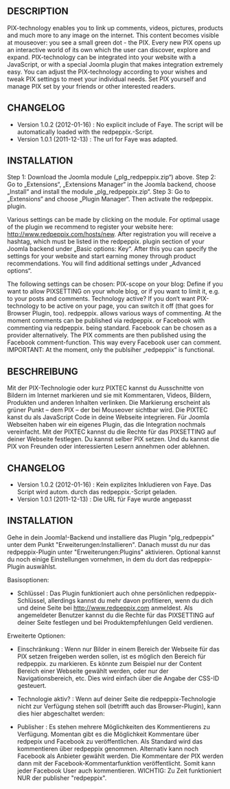 DESCRIPTION
-----------
PIX-technology enables you to link up comments, videos, pictures, products and much more to any image on the internet. This content becomes visible at mouseover: you see a small green dot - the PIX. Every new PIX opens up an interactive world of its own which the user can discover, explore and expand.
PIX-technology can be integrated into your website with a JavaScript, or with a special Joomla plugin that makes integration extremely easy. You can adjust the PIX-technology according to your wishes and tweak PIX settings to meet your individual needs. Set PIX yourself and manage PIX set by your friends or other interested readers.


CHANGELOG
---------
* Version 1.0.2 (2012-01-16) : No explicit include of Faye. The script will be automatically loaded with the redpeppix.-Script.
* Version 1.0.1 (2011-12-13) : The url for Faye was adapted.


INSTALLATION
------------
Step 1: Download the Joomla module („plg_redpeppix.zip“) above.
Step 2: Go to „Extensions“, „Extensions Manager“ in the Joomla backend, choose „Install“ and install the module „plg_redpeppix.zip“.
Step 3: Go to „Extensions“ and choose „Plugin Manager“. Then activate the redpeppix. plugin.

Various settings can be made by clicking on the module. For optimal usage of the plugin we recommend to register your website here: http://www.redpeppix.com/hosts/new. After registration you will receive a hashtag, which must be listed in the redpeppix. plugin section of your Joomla backend under „Basic options: Key“. After this you can specify the settings for your website and start earning money through product recommendations. You will find additional settings under „Advanced options“.

The following settings can be chosen:
PIX-scope on your blog: Define if you want to allow PIXSETTING on your whole blog, or if you want to limit it, e.g. to your posts and comments.
Technology active? If you don‘t want PIX-technology to be active on your page, you can switch it off (that goes for Browser Plugin, too).
redpeppix. allows various ways of commenting. At the moment comments can be published via redpeppix. or Facebook with commenting via redpeppix. being standard. Facebook can be chosen as a provider alternatively. The PIX comments are then published using the Facebook comment-function. This way every Facebook user can comment. IMPORTANT: At the moment, only the publsiher „redpeppix“ is functional.





BESCHREIBUNG
------------
Mit der PIX-Technologie oder kurz PIXTEC kannst du Ausschnitte von Bildern im Internet markieren und sie mit Kommentaren, Videos, Bildern, Produkten und anderen Inhalten verlinken. Die Markierung erscheint als grüner Punkt – dem PIX – der bei Mouseover sichtbar wird.
Die PIXTEC kanst du als JavaScript Code in deine Webseite integrieren. Für Joomla Webseiten haben wir ein eigenes Plugin, das die Integration nochmals vereinfacht. Mit der PIXTEC kannst du die Rechte für das PIXSETTING auf deiner Webseite festlegen. Du kannst selber PIX setzen. Und du kannst die PIX von Freunden oder interessierten Lesern annehmen oder ablehnen.

CHANGELOG
---------
* Version 1.0.2 (2012-01-16) : Kein explizites Inkludieren von Faye. Das Script wird autom. durch das redpeppix.-Script geladen.
* Version 1.0.1 (2011-12-13) : Die URL für Faye wurde angepasst

INSTALLATION
------------
Gehe in dein Joomla!-Backend und installiere das Plugin "plg_redpeppix" unter dem Punkt "Erweiterungen:Installieren". Danach musst du nur das redpeppix-Plugin unter "Erweiterungen:Plugins" aktivieren. Optional kannst du noch einige Einstellungen vornehmen, in dem du dort das redpeppix-Plugin auswählst.

Basisoptionen:

- Schlüssel : Das Plugin funktioniert auch ohne persönlichen redpeppix-Schlüssel, allerdings kannst du mehr davon profitieren, wenn du dich und deine Seite bei http://www.redpeppix.com anmeldest. Als angemeldeter Benutzer kannst du die Rechte für das PIXSETTING auf deiner Seite festlegen und bei Produktempfehlungen Geld verdienen.

Erweiterte Optionen:

- Einschränkung : Wenn nur Bilder in einem Bereich der Webseite für das PIX setzen freigeben werden sollen, ist es möglich den Bereich für redpeppix. zu markieren. Es könnte zum Beispiel nur der Content Bereich einer Webseite gewählt werden, oder nur der Navigationsbereich, etc. Dies wird einfach über die Angabe der CSS-ID gesteuert.

- Technologie aktiv? : Wenn auf deiner Seite die redpeppix-Technologie nicht zur Verfügung stehen soll (betrifft auch das Browser-Plugin), kann dies hier abgeschaltet werden:

- Publisher : Es stehen mehrere Möglichkeiten des Kommentierens zu Verfügung. Momentan gibt es die Möglichkeit Kommentare über redpepix und Facebook zu veröffentlichen. Als Standard wird das kommentieren über redpeppix genommen. Alternativ kann noch Facebook als Anbieter gewählt werden. Die Kommentare der PIX werden dann mit der Facebook-Kommentarfunktion veröffentlicht. Somit kann jeder Facebook User auch kommentieren. WICHTIG: Zu Zeit funktioniert NUR der publisher "redpeppix".